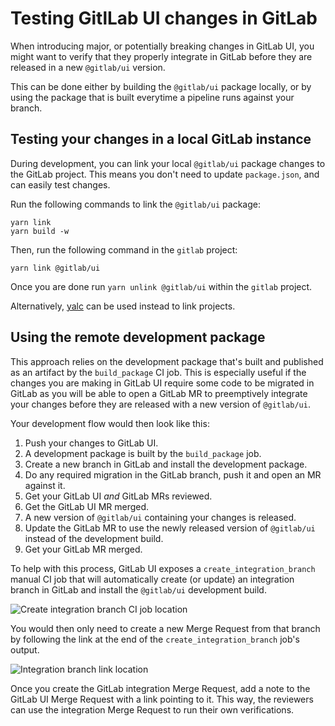 # Testing GitlLab UI changes in GitLab

When introducing major, or potentially breaking changes in GitLab UI, you might want to verify that
they properly integrate in GitLab before they are released in a new `@gitlab/ui` version.

This can be done either by building the `@gitlab/ui` package locally, or by using the package that
is built everytime a pipeline runs against your branch.

## Testing your changes in a local GitLab instance

During development, you can link your local `@gitlab/ui` package changes to the GitLab project.
This means you don't need to update `package.json`, and can easily test changes.

Run the following commands to link the `@gitlab/ui` package:

```shell
yarn link
yarn build -w
```

Then, run the following command in the `gitlab` project:

```shell
yarn link @gitlab/ui
```

Once you are done run `yarn unlink @gitlab/ui` within the `gitlab` project.

Alternatively, [yalc](https://github.com/wclr/yalc) can be used instead to link projects.

## Using the remote development package

This approach relies on the development package that's built and published as an artifact by the
`build_package` CI job. This is especially useful if the changes you are making in GitLab UI require
some code to be migrated in GitLab as you will be able to open a GitLab MR to preemptively integrate
your changes before they are released with a new version of `@gitlab/ui`.

Your development flow would then look like this:

1. Push your changes to GitLab UI.
1. A development package is built by the `build_package` job.
1. Create a new branch in GitLab and install the development package.
1. Do any required migration in the GitLab branch, push it and open an MR against it.
1. Get your GitLab UI _and_ GitLab MRs reviewed.
1. Get the GitLab UI MR merged.
1. A new version of `@gitlab/ui` containing your changes is released.
1. Update the GitLab MR to use the newly released version of `@gitlab/ui` instead of the development
   build.
1. Get your GitLab MR merged.

To help with this process, GitLab UI exposes a `create_integration_branch` manual CI job that will
automatically create (or update) an integration branch in GitLab and install the `@gitlab/ui`
development build.

![Create integration branch CI job location](../images/create_integration_branch.png 'Create integration branch CI job location')

You would then only need to create a new Merge Request from that branch by following the link at
the end of the `create_integration_branch` job's output.

![Integration branch link location](../images/integration_branch_job_log.png 'Integration branch link location')

Once you create the GitLab integration Merge Request, add a note to the GitLab UI Merge Request
with a link pointing to it. This way, the reviewers can use the integration Merge Request to run
their own verifications.
